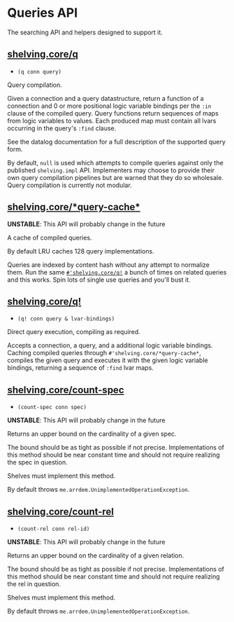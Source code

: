 # Queries API

The searching API and helpers designed to support it.

## [shelving.core/q](../src/main/clj/shelving/impl.clj#L300)
 - `(q conn query)`

Query compilation.

Given a connection and a query datastructure, return a function of a connection and 0 or more positional logic variable bindings per the `:in` clause of the compiled query. Query functions return sequences of maps from logic variables to values. Each produced map must contain all lvars occurring in the query's `:find` clause.

See the datalog documentation for a full description of the supported query form.

By default, `null` is used which attempts to compile queries against only the published `shelving.impl` API. Implementers may choose to provide their own query compilation pipelines but are warned that they do so wholesale. Query compilation is currently not modular.

## [shelving.core/\*query-cache\*](../src/main/clj/shelving/core.clj#L276)

**UNSTABLE**: This API will probably change in the future

A cache of compiled queries.

By default LRU caches 128 query implementations.

Queries are indexed by content hash without any attempt to normalize them. Run the same [`#'shelving.core/q!`](basic.md#shelvingcoreq!) a bunch of times on related queries and this works. Spin lots of single use queries and you'll bust it.

## [shelving.core/q!](../src/main/clj/shelving/core.clj#L289)
 - `(q! conn query & lvar-bindings)`

Direct query execution, compiling as required.

Accepts a connection, a query, and a additional logic variable bindings. Caching compiled queries through `#'shelving.core/*query-cache*`, compiles the given query and executes it with the given logic variable bindings, returning a sequence of `:find` lvar maps.

## [shelving.core/count-spec](../src/main/clj/shelving/impl.clj#L212)
 - `(count-spec conn spec)`

**UNSTABLE**: This API will probably change in the future

Returns an upper bound on the cardinality of a given spec.

The bound should be as tight as possible if not precise. Implementations of this method should be near constant time and should not require realizing the spec in question.

Shelves must implement this method.

By default throws `me.arrdem.UnimplementedOperationException`.

## [shelving.core/count-rel](../src/main/clj/shelving/impl.clj#L256)
 - `(count-rel conn rel-id)`

**UNSTABLE**: This API will probably change in the future

Returns an upper bound on the cardinality of a given relation.

The bound should be as tight as possible if not precise. Implementations of this method should be near constant time and should not require realizing the rel in question.

Shelves must implement this method.

By default throws `me.arrdem.UnimplementedOperationException`.
